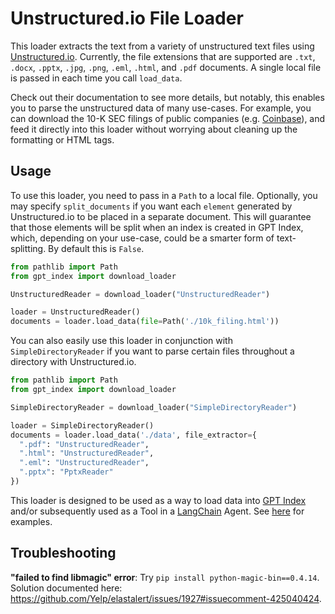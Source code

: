 # Unstructured.io File Loader

This loader extracts the text from a variety of unstructured text files using [Unstructured.io](https://github.com/Unstructured-IO/unstructured). Currently, the file extensions that are supported are `.txt`, `.docx`, `.pptx`, `.jpg`, `.png`, `.eml`, `.html`, and `.pdf` documents. A single local file is passed in each time you call `load_data`.

Check out their documentation to see more details, but notably, this enables you to parse the unstructured data of many use-cases. For example, you can download the 10-K SEC filings of public companies (e.g. [Coinbase](https://www.sec.gov/ix?doc=/Archives/edgar/data/0001679788/000167978822000031/coin-20211231.htm)), and feed it directly into this loader without worrying about cleaning up the formatting or HTML tags.

## Usage

To use this loader, you need to pass in a `Path` to a local file. Optionally, you may specify `split_documents` if you want each `element` generated by Unstructured.io to be placed in a separate document. This will guarantee that those elements will be split when an index is created in GPT Index, which, depending on your use-case, could be a smarter form of text-splitting. By default this is `False`.

```python
from pathlib import Path
from gpt_index import download_loader

UnstructuredReader = download_loader("UnstructuredReader")

loader = UnstructuredReader()
documents = loader.load_data(file=Path('./10k_filing.html'))
```

You can also easily use this loader in conjunction with `SimpleDirectoryReader` if you want to parse certain files throughout a directory with Unstructured.io.

```python
from pathlib import Path
from gpt_index import download_loader

SimpleDirectoryReader = download_loader("SimpleDirectoryReader")

loader = SimpleDirectoryReader()
documents = loader.load_data('./data', file_extractor={
  ".pdf": "UnstructuredReader",
  ".html": "UnstructuredReader",
  ".eml": "UnstructuredReader",
  ".pptx": "PptxReader"
})
```

This loader is designed to be used as a way to load data into [GPT Index](https://github.com/jerryjliu/gpt_index/tree/main/gpt_index) and/or subsequently used as a Tool in a [LangChain](https://github.com/hwchase17/langchain) Agent. See [here](https://github.com/emptycrown/llama-hub/tree/main) for examples.

## Troubleshooting

**"failed to find libmagic" error**: Try `pip install python-magic-bin==0.4.14`. Solution documented here: https://github.com/Yelp/elastalert/issues/1927#issuecomment-425040424.